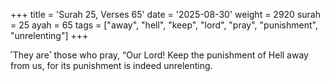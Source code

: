 +++
title = 'Surah 25, Verses 65'
date = '2025-08-30'
weight = 2920
surah = 25
ayah = 65
tags = ["away", "hell", "keep", "lord", "pray", "punishment", "unrelenting"]
+++

˹They are˺ those who pray, “Our Lord! Keep the punishment of Hell away from us, for its punishment is indeed unrelenting.